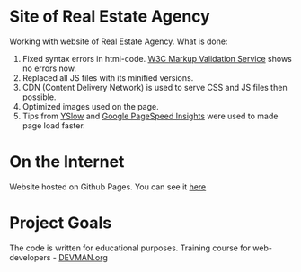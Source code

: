 # Site of Real Estate Agency

Working with website of Real Estate Agency.
What is done:
1. Fixed syntax errors in html-code. [W3C Markup Validation Service](https://validator.w3.org/) shows no errors now.
2. Replaced all JS files with its minified versions.
3. CDN (Content Delivery Network) is used to serve CSS and JS files then possible.
4. Optimized images used on the page.
5. Tips from [YSlow](http://yslow.org/) and [Google PageSpeed Insights](https://developers.google.com/speed/pagespeed/insights/) were used to made page load faster.


# On the Internet
Website hosted on Github Pages. You can see it [here](https://wwarne.github.io/21_valid_markup/)

# Project Goals

The code is written for educational purposes. Training course for web-developers - [DEVMAN.org](https://devman.org)
